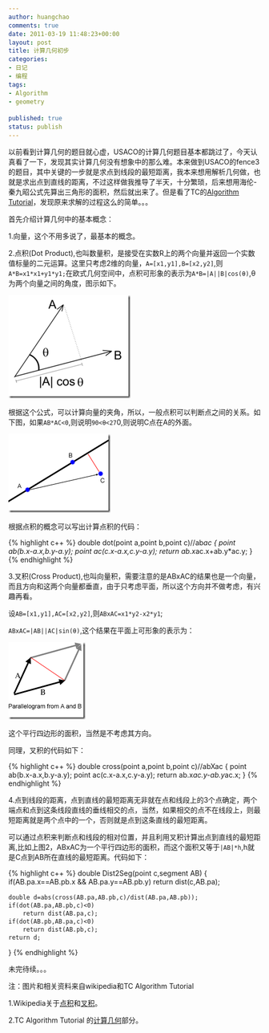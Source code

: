 ```yaml
---
author: huangchao
comments: true
date: 2011-03-19 11:48:23+00:00
layout: post
title: 计算几何初步
categories:
- 日记
- 编程
tags:
- Algorithm
- geometry

published: true
status: publish
---
```


以前看到计算几何的题目就心虚，USACO的计算几何题目基本都跳过了，今天认真看了一下，发现其实计算几何没有想象中的那么难。本来做到USACO的fence3的题目，其中关键的一步就是求点到线段的最短距离，我本来想用解析几何做，也就是求出点到直线的距离，不过这样做我推导了半天，十分繁琐，后来想用海伦-秦九昭公式先算出三角形的面积，然后就出来了。但是看了TC的[Algorithm Tutorial](http://www.topcoder.com/tc?module=Static&d1=tutorials&d2=alg_index)，发现原来求解的过程这么的简单。。。

首先介绍计算几何中的基本概念：

1.向量，这个不用多说了，最基本的概念。

2.点积(Dot Product),也叫数量积，是接受在实数R上的两个向量并返回一个实数值标量的二元运算。这里只考虑2维的向量，`A=[x1,y1],B=[x2,y2]`,则`A*B=x1*x1+y1*y1;`在欧式几何空间中，点积可形象的表示为`A*B=|A||B|cos(θ)`,θ为两个向量之间的角度，图示如下。

![image](/images/topcoder/image_thumb2.png)

根据这个公式，可以计算向量的夹角，所以，一般点积可以判断点之间的关系。如下图，如果`AB*AC<0`,则说明`90<θ<27`0,则说明C点在A的外面。

![image](/images/topcoder/image_thumb3.png)

根据点积的概念可以写出计算点积的代码：

{% highlight c++ %}
double dot(point a,point b,point c)//ab*ac
{
    point ab(b.x-a.x,b.y-a.y);
    point ac(c.x-a.x,c.y-a.y);
    return ab.x*ac.x+ab.y*ac.y;
}
{% endhighlight %}
   
3.叉积(Cross Product),也叫向量积，需要注意的是ABxAC的结果也是一个向量，而且方向和这两个向量都垂直，由于只考虑平面，所以这个方向并不做考虑，有兴趣再看。




设`AB=[x1,y1],AC=[x2,y2]`,则`ABxAC=x1*y2-x2*y1`;




`ABxAC=|AB||AC|sin(θ)`,这个结果在平面上可形象的表示为：




![image](/images/topcoder/image_thumb4.png)




这个平行四边形的面积，当然是不考虑其方向。




同理，叉积的代码如下：



{% highlight c++ %}
double cross(point a,point b,point c)//abXac
{
    point ab(b.x-a.x,b.y-a.y);
    point ac(c.x-a.x,c.y-a.y);
    return ab.x*ac.y-ab.y*ac.x;
}
{% endhighlight %}

4.点到线段的距离，点到直线的最短距离无非就在点和线段上的3个点确定，两个端点和点到这条线段直线的垂线相交的点，当然，如果相交的点不在线段上，则最短距离就是两个点中的一个，否则就是点到这条直线的最短距离。




可以通过点积来判断点和线段的相对位置，并且利用叉积计算出点到直线的最短距离,比如上图2，ABxAC为一个平行四边形的面积，而这个面积又等于`|AB|*h`,h就是C点到AB所在直线的最短距离。代码如下：




{% highlight c++ %}
double Dist2Seg(point c,segment AB)
{
    if(AB.pa.x==AB.pb.x && AB.pa.y==AB.pb.y)
        return dist(c,AB.pa);
 
    double d=abs(cross(AB.pa,AB.pb,c)/dist(AB.pa,AB.pb));
    if(dot(AB.pa,AB.pb,c)<0)
        return dist(AB.pa,c);
    if(dot(AB.pb,AB.pa,c)<0)
        return dist(AB.pb,c);
    return d;
 
}
{% endhighlight %}

未完待续。。。




注：图片和相关资料来自wikipedia和TC Algorithm Tutorial




1.Wikipedia关于[点积](http://zh.wikipedia.org/zh/%E6%95%B0%E9%87%8F%E7%A7%AF)和[叉积](http://zh.wikipedia.org/wiki/%E5%90%91%E9%87%8F%E7%A7%AF)。




2.TC Algorithm Tutorial 的[计算几何](http://www.topcoder.com/tc?module=Static&d1=tutorials&d2=geometry1)部分。
